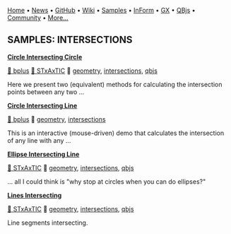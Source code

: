 [Home](https://qb64.com) • [News](../news.md) • [GitHub](https://github.com/QB64Official/qb64) • [Wiki](wiki.md) • [Samples](../samples.md) • [InForm](../inform.md) • [GX](../gx.md) • [QBjs](../qbjs.md) • [Community](../community.md) • [More...](../more.md)

## SAMPLES: INTERSECTIONS

**[Circle Intersecting Circle](circle-intersecting-circle/index.md)**

[🐝 bplus](bplus.md) [🐝 STxAxTIC](stxaxtic.md) 🔗 [geometry](geometry.md), [intersections](intersections.md), [qbjs](qbjs.md)

Here we present two (equivalent) methods for calculating the intersection points between any two ...

**[Circle Intersecting Line](circle-intersecting-line/index.md)**

[🐝 bplus](bplus.md) 🔗 [geometry](geometry.md), [intersections](intersections.md)

This is an interactive (mouse-driven) demo that calculates the intersection of any line with any ...

**[Ellipse Intersecting Line](ellipse-intersecting-line/index.md)**

[🐝 STxAxTIC](stxaxtic.md) 🔗 [geometry](geometry.md), [intersections](intersections.md), [qbjs](qbjs.md)

... all I could think is "why stop at circles when you can do ellipses?"

**[Lines Intersecting](lines-intersecting/index.md)**

[🐝 STxAxTIC](stxaxtic.md) 🔗 [geometry](geometry.md), [intersections](intersections.md), [qbjs](qbjs.md)

Line segments intersecting.
